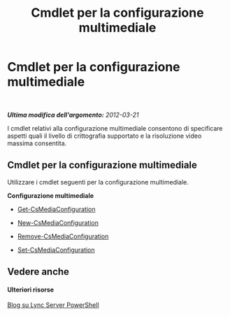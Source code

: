 ﻿---
title: Cmdlet per la configurazione multimediale
TOCTitle: Cmdlet per la configurazione multimediale
ms:assetid: 3b0802a4-3ce5-4ffd-89bb-292a2e86ff0e
ms:mtpsurl: https://technet.microsoft.com/it-it/library/Gg415647(v=OCS.15)
ms:contentKeyID: 49300246
ms.date: 08/24/2015
mtps_version: v=OCS.15
ms.translationtype: HT
---

# Cmdlet per la configurazione multimediale

 

_**Ultima modifica dell'argomento:** 2012-03-21_

I cmdlet relativi alla configurazione multimediale consentono di specificare aspetti quali il livello di crittografia supportato e la risoluzione video massima consentita.

## Cmdlet per la configurazione multimediale

Utilizzare i cmdlet seguenti per la configurazione multimediale.

**Configurazione multimediale**

  -   
    [Get-CsMediaConfiguration](get-csmediaconfiguration.md)

  -   
    [New-CsMediaConfiguration](new-csmediaconfiguration.md)

  -   
    [Remove-CsMediaConfiguration](remove-csmediaconfiguration.md)

  -   
    [Set-CsMediaConfiguration](set-csmediaconfiguration.md)

## Vedere anche

#### Ulteriori risorse

[Blog su Lync Server PowerShell](http://go.microsoft.com/fwlink/?linkid=203150%26clcid=0x410)

